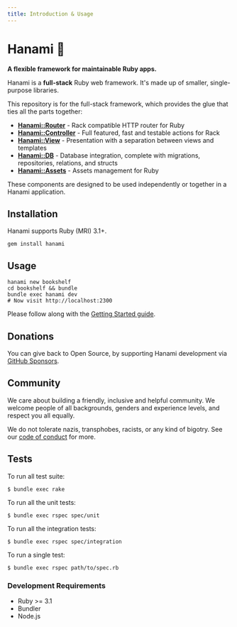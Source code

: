 ```yaml
---
title: Introduction & Usage
---
```


# Hanami :cherry_blossom:

**A flexible framework for maintainable Ruby apps.**

Hanami is a **full-stack** Ruby web framework. It's made up of smaller, single-purpose libraries.

This repository is for the full-stack framework, which provides the glue that ties all the parts together:

- [**Hanami::Router**](//doc/hanami-router) - Rack compatible HTTP router for Ruby
- [**Hanami::Controller**](//doc/hanami-controller) - Full featured, fast and testable actions for Rack
- [**Hanami::View**](//doc/hanami-view) - Presentation with a separation between views and templates
- [**Hanami::DB**](//doc/hanami-db) - Database integration, complete with migrations, repositories, relations, and structs
- [**Hanami::Assets**](//doc/hanami-assets) - Assets management for Ruby

These components are designed to be used independently or together in a Hanami application.

## Installation

Hanami supports Ruby (MRI) 3.1+.

```shell
gem install hanami
```

## Usage

```shell
hanami new bookshelf
cd bookshelf && bundle
bundle exec hanami dev
# Now visit http://localhost:2300
```

Please follow along with the [Getting Started guide](https://hanakai.org/guides/hanami/getting-started).

## Donations

You can give back to Open Source, by supporting Hanami development via [GitHub Sponsors](https://github.com/sponsors/hanami).

## Community

We care about building a friendly, inclusive and helpful community. We welcome people of all backgrounds, genders and experience levels, and respect you all equally.

We do not tolerate nazis, transphobes, racists, or any kind of bigotry. See our [code of conduct](/conduct) for more.

## Tests

To run all test suite:

```shell
$ bundle exec rake
```

To run all the unit tests:

```shell
$ bundle exec rspec spec/unit
```

To run all the integration tests:

```shell
$ bundle exec rspec spec/integration
```

To run a single test:

```shell
$ bundle exec rspec path/to/spec.rb
```

### Development Requirements

- Ruby >= 3.1
- Bundler
- Node.js

